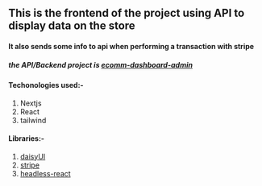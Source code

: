 ## This is the frontend of the project using API to display data on the store
#### It also sends some info to api when performing a transaction with stripe
##### the API/Backend project is [ecomm-dashboard-admin](https://github.com/DhrishP/ecomm-dashboard-admin)

#### Techonologies used:-
1. Nextjs 
1. React
1. tailwind

#### Libraries:-
1. [daisyUI](https://daisyui.com/)
2. [stripe](https://stripe.com)
3. [headless-react](https://headlessui.com/)


